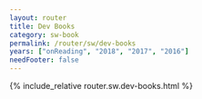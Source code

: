 ```yaml
---
layout: router
title: Dev Books
category: sw-book
permalink: /router/sw/dev-books
years: ["onReading", "2018", "2017", "2016"]
needFooter: false
---
```


<style>
  {% include_relative router.sw.dev-books.css %}
</style>

{% include_relative router.sw.dev-books.html %}
